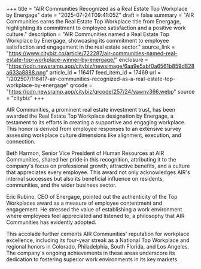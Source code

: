 +++
title = "AIR Communities Recognized as a Real Estate Top Workplace by Energage"
date = "2025-07-24T09:41:05Z"
draft = false
summary = "AIR Communities earns the Real Estate Top Workplace title from Energage, highlighting its commitment to employee satisfaction and a positive work culture."
description = "AIR Communities named a Real Estate Top Workplace by Energage, showcasing its commitment to employee satisfaction and engagement in the real estate sector."
source_link = "https://www.citybiz.co/article/722287/air-communities-named-real-estate-top-workplace-winner-by-energage/"
enclosure = "https://cdn.newsramp.app/citybiz/newsimage/6aa9e5abf0a6561b859d828a633a8888.png"
article_id = 116417
feed_item_id = 17469
url = "/202507/116417-air-communities-recognized-as-a-real-estate-top-workplace-by-energage"
qrcode = "https://cdn.newsramp.app/citybiz/qrcode/257/24/yawnv366.webp"
source = "citybiz"
+++

<p>AIR Communities, a prominent real estate investment trust, has been awarded the Real Estate Top Workplace designation by Energage, a testament to its efforts in creating a supportive and engaging workplace. This honor is derived from employee responses to an extensive survey assessing workplace culture dimensions like alignment, execution, and connection.</p><p>Beth Harmon, Senior Vice President of Human Resources at AIR Communities, shared her pride in this recognition, attributing it to the company's focus on professional growth, attractive benefits, and a culture that appreciates every employee. This award not only acknowledges AIR's internal successes but also its beneficial influence on residents, communities, and the wider business sector.</p><p>Eric Rubino, CEO of Energage, pointed out the authenticity of the Top Workplaces award as a measure of employee contentment and engagement. He stressed the value of establishing a work environment where employees feel appreciated and listened to, a philosophy that AIR Communities has evidently adopted.</p><p>This accolade further cements AIR Communities' reputation for workplace excellence, including its four-year streak as a National Top Workplace and regional honors in Colorado, Philadelphia, South Florida, and Los Angeles. The company's ongoing achievements in these areas underscore its dedication to fostering superior work environments in its key markets.</p>